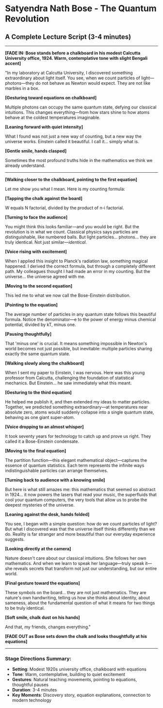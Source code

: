 # Satyendra Nath Bose - The Quantum Revolution
## A Complete Lecture Script (3-4 minutes)

---

**[FADE IN: Bose stands before a chalkboard in his modest Calcutta University office, 1924. Warm, contemplative tone with slight Bengali accent]**

"In my laboratory at Calcutta University, I discovered something extraordinary about light itself. You see, when we count particles of light—photons—they do not behave as Newton would expect. They are not like marbles in a box.

**[Gesturing toward equations on chalkboard]**

Multiple photons can occupy the same quantum state, defying our classical intuitions. This changes everything—from how stars shine to how atoms behave at the coldest temperatures imaginable.

**[Leaning forward with quiet intensity]**

What I found was not just a new way of counting, but a new way the universe works. Einstein called it beautiful. I call it... simply what is.

**[Gentle smile, hands clasped]**

Sometimes the most profound truths hide in the mathematics we think we already understand.

---

**[Walking closer to the chalkboard, pointing to the first equation]**

Let me show you what I mean. Here is my counting formula:

**[Tapping the chalk against the board]**

W equals N factorial, divided by the product of n-i factorial. 

**[Turning to face the audience]**

You might think this looks familiar—and you would be right. But the revolution is in what we count. Classical physics says particles are distinguishable, like numbered balls. But light particles... photons... they are truly identical. Not just similar—*identical*.

**[Voice rising with excitement]**

When I applied this insight to Planck's radiation law, something magical happened. I derived the correct formula, but through a completely different path. My colleagues thought I had made an error in my counting. But the universe... the universe agreed with me.

**[Moving to the second equation]**

This led me to what we now call the Bose-Einstein distribution. 

**[Pointing to the equation]**

The average number of particles in any quantum state follows this beautiful formula. Notice the denominator—e to the power of energy minus chemical potential, divided by kT, minus one.

**[Pausing thoughtfully]**

That 'minus one' is crucial. It means something impossible in Newton's world becomes not just possible, but inevitable: multiple particles sharing exactly the same quantum state.

**[Walking slowly along the chalkboard]**

When I sent my paper to Einstein, I was nervous. Here was this young professor from Calcutta, challenging the foundation of statistical mechanics. But Einstein... he saw immediately what this meant.

**[Gesturing to the third equation]**

He helped me publish it, and then extended my ideas to matter particles. Together, we predicted something extraordinary—at temperatures near absolute zero, atoms would suddenly collapse into a single quantum state, behaving as one giant super-atom.

**[Voice dropping to an almost whisper]**

It took seventy years for technology to catch up and prove us right. They called it a Bose-Einstein condensate.

**[Moving to the final equation]**

The partition function—this elegant mathematical object—captures the essence of quantum statistics. Each term represents the infinite ways indistinguishable particles can arrange themselves.

**[Turning back to audience with a knowing smile]**

But here is what still amazes me: this mathematics that seemed so abstract in 1924... it now powers the lasers that read your music, the superfluids that cool your quantum computers, the very tools that allow us to probe the deepest mysteries of the universe.

**[Leaning against the desk, hands folded]**

You see, I began with a simple question: how do we count particles of light? But what I discovered was that the universe itself thinks differently than we do. Reality is far stranger and more beautiful than our everyday experience suggests.

**[Looking directly at the camera]**

Nature doesn't care about our classical intuitions. She follows her own mathematics. And when we learn to speak her language—truly speak it—she reveals secrets that transform not just our understanding, but our entire world.

**[Final gesture toward the equations]**

These symbols on the board... they are not just mathematics. They are nature's own handwriting, telling us how she thinks about identity, about sameness, about the fundamental question of what it means for two things to be truly identical.

**[Soft smile, chalk dust on his hands]**

And that, my friends, changes everything."

**[FADE OUT as Bose sets down the chalk and looks thoughtfully at his equations]**

---

### Stage Directions Summary:
- **Setting**: Modest 1920s university office, chalkboard with equations
- **Tone**: Warm, contemplative, building to quiet excitement
- **Gestures**: Natural teaching movements, pointing to equations, thoughtful pauses
- **Duration**: 3-4 minutes
- **Key Moments**: Discovery story, equation explanations, connection to modern technology